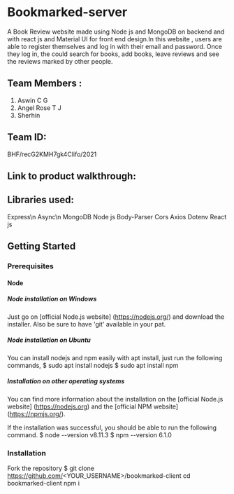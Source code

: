 # Bookmarked-server
A Book Review website made using Node js and MongoDB on backend and with react js and Material UI for front end design.In this website , users are able to register themselves and log in with their email and password. Once they log in, the could search for books, add books, leave reviews and see the reviews marked by other people.

## Team Members : 
1. Aswin C G 
2. Angel Rose T J
3. Sherhin 

## Team ID:
BHF/recG2KMH7gk4Clifo/2021

## Link to product walkthrough:


## Libraries used:
Express\n
Async\n
MongoDB Node js 
Body-Parser
Cors
Axios
Dotenv
React js

## Getting Started
### Prerequisites
#### Node
 ##### Node installation on Windows
 Just go on [official Node.js website] (https://nodejs.org/) and download the installer.
 Also be sure to have 'git' available in your pat.
 
 ##### Node installation on Ubuntu
 You can install nodejs and npm easily with apt install, just run the following commands,
     $ sudo apt install nodejs
     $ sudo apt install npm
       
 ##### Installation on other operating systems
 You can find more information about the installation on the [official Node.js website] (https://nodejs.org) and the [official NPM website] (https://npmjs.org/).
 
If the installation was successful, you should be able to run the  following command.
    $ node --version
    v8.11.3
    $ npm --version
    6.1.0

### Installation
Fork the repository
$ git clone https://github.com/<YOUR_USERNAME>/bookmarked-client
cd bookmarked-client
npm i

  
